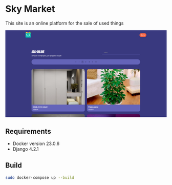 # Sky Market

This site is an online platform for the sale of used things

![](preview.png)

## Requirements

* Docker version 23.0.6
* Django 4.2.1

## Build

```bash
sudo docker-compose up --build
```
